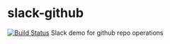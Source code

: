 # slack-github
[![Build Status](https://travis-ci.org/deepakmehra10/slack-github.svg?branch=master)](https://travis-ci.org/deepakmehra10/slack-github)
Slack demo for github repo operations

